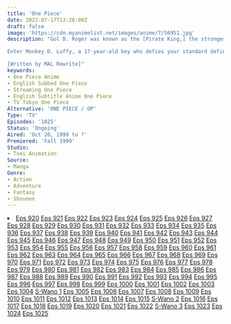 ```yaml
---
title: 'One Piece'
date: 2022-07-17T13:28:00Z
draft: false
image: 'https://cdn.myanimelist.net/images/anime/7/56951.jpg'
description: "Gol D. Roger was known as the [Pirate King,] the strongest and most infamous being to have sailed the Grand Line. The capture and execution of Roger by the World Government brought a change throughout the world. His last words before his death revealed the existence of the greatest treasure in the world, One Piece. It was this revelation that brought about the Grand Age of Pirates, men who dreamed of finding One Piece—which promises an unlimited amount of riches and fame—and quite possibly the pinnacle of glory and the title of the Pirate King.

Enter Monkey D. Luffy, a 17-year-old boy who defies your standard definition of a pirate. Rather than the popular persona of a wicked, hardened, toothless pirate ransacking villages for fun, Luffy's reason for being a pirate is one of pure wonder: the thought of an exciting adventure that leads him to intriguing people and ultimately, the promised treasure. Following in the footsteps of his childhood hero, Luffy and his crew travel across the Grand Line, experiencing crazy adventures, unveiling dark mysteries and battling strong enemies, all in order to reach the most coveted of all fortunes—One Piece.

[Written by MAL Rewrite]"
keywords:
- One Piece Anime
- English Subbed One Piece
- Streaming One Piece
- English Subtitle Anime One Piece
- TV Tokyo One Piece
Alternative: 'ONE PIECE / OP'
Type: 'TV'
Episodes: '1025'
Status: 'Ongoing'
Aired: 'Oct 20, 1999 to ?'
Premiered: 'Fall 1999'
Studio:
- Toei Animation
Source:
- Manga
Genre:
- Action
- Adventure
- Fantasy
- Shounen
---
```


<div class="bc-1 d-g p-5">
<li class="d-g gg-5 gtc-e">
  <a id="allvideo" href="#" data-video="//embed.hugonime.repl.co/videokf.php?id=OnePiece/One Piece - 920" rel=nofollow">Eps 920</a>
  <a id="allvideo" href="#" data-video="//embed.hugonime.repl.co/videokf.php?id=OnePiece/One Piece - 921" rel=nofollow">Eps 921</a>
  <a id="allvideo" href="#" data-video="//embed.hugonime.repl.co/videokf.php?id=OnePiece/One Piece - 922" rel=nofollow">Eps 922</a>
  <a id="allvideo" href="#" data-video="//embed.hugonime.repl.co/videokf.php?id=OnePiece/One Piece - 923" rel=nofollow">Eps 923</a>
  <a id="allvideo" href="#" data-video="//embed.hugonime.repl.co/videokf.php?id=OnePiece/One Piece - 924" rel=nofollow">Eps 924</a>
  <a id="allvideo" href="#" data-video="//embed.hugonime.repl.co/videokf.php?id=OnePiece/One Piece - 925" rel=nofollow">Eps 925</a>
  <a id="allvideo" href="#" data-video="//embed.hugonime.repl.co/videokf.php?id=OnePiece/One Piece - 926" rel=nofollow">Eps 926</a>
  <a id="allvideo" href="#" data-video="//embed.hugonime.repl.co/videokf.php?id=OnePiece/One Piece - 927" rel=nofollow">Eps 927</a>
  <a id="allvideo" href="#" data-video="//embed.hugonime.repl.co/videokf.php?id=OnePiece/One Piece - 928" rel=nofollow">Eps 928</a>
  <a id="allvideo" href="#" data-video="//embed.hugonime.repl.co/videokf.php?id=OnePiece/One Piece - 929" rel=nofollow">Eps 929</a>
  <a id="allvideo" href="#" data-video="//embed.hugonime.repl.co/videokf.php?id=OnePiece/One Piece - 930" rel=nofollow">Eps 930</a>
  <a id="allvideo" href="#" data-video="//embed.hugonime.repl.co/videokf.php?id=OnePiece/One Piece - 931" rel=nofollow">Eps 931</a>
  <a id="allvideo" href="#" data-video="//embed.hugonime.repl.co/videokf.php?id=OnePiece/One Piece - 932" rel=nofollow">Eps 932</a>
  <a id="allvideo" href="#" data-video="//embed.hugonime.repl.co/videokf.php?id=OnePiece/One Piece - 933" rel=nofollow">Eps 933</a>
  <a id="allvideo" href="#" data-video="//embed.hugonime.repl.co/videokf.php?id=OnePiece/One Piece - 934" rel=nofollow">Eps 934</a>
  <a id="allvideo" href="#" data-video="//embed.hugonime.repl.co/videokf.php?id=OnePiece/One Piece - 935" rel=nofollow">Eps 935</a>
  <a id="allvideo" href="#" data-video="//embed.hugonime.repl.co/videokf.php?id=OnePiece/One Piece - 936" rel=nofollow">Eps 936</a>
  <a id="allvideo" href="#" data-video="//embed.hugonime.repl.co/videokf.php?id=OnePiece/One Piece - 937" rel=nofollow">Eps 937</a>
  <a id="allvideo" href="#" data-video="//embed.hugonime.repl.co/videokf.php?id=OnePiece/One Piece - 938" rel=nofollow">Eps 938</a>
  <a id="allvideo" href="#" data-video="//embed.hugonime.repl.co/videokf.php?id=OnePiece/One Piece - 939" rel=nofollow">Eps 939</a>
  <a id="allvideo" href="#" data-video="//embed.hugonime.repl.co/videokf.php?id=OnePiece/One Piece - 940" rel=nofollow">Eps 940</a>
  <a id="allvideo" href="#" data-video="//embed.hugonime.repl.co/videokf.php?id=OnePiece/One Piece - 941" rel=nofollow">Eps 941</a>
  <a id="allvideo" href="#" data-video="//embed.hugonime.repl.co/videokf.php?id=OnePiece/One Piece - 942" rel=nofollow">Eps 942</a>
  <a id="allvideo" href="#" data-video="//embed.hugonime.repl.co/videokf.php?id=OnePiece/One Piece - 943" rel=nofollow">Eps 943</a>
  <a id="allvideo" href="#" data-video="//embed.hugonime.repl.co/videokf.php?id=OnePiece/One Piece - 944" rel=nofollow">Eps 944</a>
  <a id="allvideo" href="#" data-video="//embed.hugonime.repl.co/videokf.php?id=OnePiece/One Piece - 945" rel=nofollow">Eps 945</a>
  <a id="allvideo" href="#" data-video="//embed.hugonime.repl.co/videokf.php?id=OnePiece/One Piece - 946" rel=nofollow">Eps 946</a>
  <a id="allvideo" href="#" data-video="//embed.hugonime.repl.co/videokf.php?id=OnePiece/One Piece - 947" rel=nofollow">Eps 947</a>
  <a id="allvideo" href="#" data-video="//embed.hugonime.repl.co/videokf.php?id=OnePiece/One Piece - 948" rel=nofollow">Eps 948</a>
  <a id="allvideo" href="#" data-video="//embed.hugonime.repl.co/videokf.php?id=OnePiece/One Piece - 949" rel=nofollow">Eps 949</a>
  <a id="allvideo" href="#" data-video="//embed.hugonime.repl.co/videokf.php?id=OnePiece/One Piece - 950" rel=nofollow">Eps 950</a>
  <a id="allvideo" href="#" data-video="//embed.hugonime.repl.co/videokf.php?id=OnePiece/One Piece - 951" rel=nofollow">Eps 951</a>
  <a id="allvideo" href="#" data-video="//embed.hugonime.repl.co/videokf.php?id=OnePiece/One Piece - 952" rel=nofollow">Eps 952</a>
  <a id="allvideo" href="#" data-video="//embed.hugonime.repl.co/videokf.php?id=OnePiece/One Piece - 953" rel=nofollow">Eps 953</a>
  <a id="allvideo" href="#" data-video="//embed.hugonime.repl.co/videokf.php?id=OnePiece/One Piece - 954" rel=nofollow">Eps 954</a>
  <a id="allvideo" href="#" data-video="//embed.hugonime.repl.co/videokf.php?id=OnePiece/One Piece - 955" rel=nofollow">Eps 955</a>
  <a id="allvideo" href="#" data-video="//embed.hugonime.repl.co/videokf.php?id=OnePiece/One Piece - 956" rel=nofollow">Eps 956</a>
  <a id="allvideo" href="#" data-video="//embed.hugonime.repl.co/videokf.php?id=OnePiece/One Piece - 957" rel=nofollow">Eps 957</a>
  <a id="allvideo" href="#" data-video="//embed.hugonime.repl.co/videokf.php?id=OnePiece/One Piece - 958" rel=nofollow">Eps 958</a>
  <a id="allvideo" href="#" data-video="//embed.hugonime.repl.co/videokf.php?id=OnePiece/One Piece - 959" rel=nofollow">Eps 959</a>
  <a id="allvideo" href="#" data-video="//embed.hugonime.repl.co/videokf.php?id=OnePiece/One Piece - 960" rel=nofollow">Eps 960</a>
  <a id="allvideo" href="#" data-video="//embed.hugonime.repl.co/videokf.php?id=OnePiece/One Piece - 961" rel=nofollow">Eps 961</a>
  <a id="allvideo" href="#" data-video="//embed.hugonime.repl.co/videokf.php?id=OnePiece/One Piece - 962" rel=nofollow">Eps 962</a>
  <a id="allvideo" href="#" data-video="//embed.hugonime.repl.co/videokf.php?id=OnePiece/One Piece - 963" rel=nofollow">Eps 963</a>
  <a id="allvideo" href="#" data-video="//embed.hugonime.repl.co/videokf.php?id=OnePiece/One Piece - 964" rel=nofollow">Eps 964</a>
  <a id="allvideo" href="#" data-video="//embed.hugonime.repl.co/videokf.php?id=OnePiece/One Piece - 965" rel=nofollow">Eps 965</a>
  <a id="allvideo" href="#" data-video="//embed.hugonime.repl.co/videokf.php?id=OnePiece/One Piece - 966" rel=nofollow">Eps 966</a>
  <a id="allvideo" href="#" data-video="//embed.hugonime.repl.co/videokf.php?id=OnePiece/One Piece - 967" rel=nofollow">Eps 967</a>
  <a id="allvideo" href="#" data-video="//embed.hugonime.repl.co/videokf.php?id=OnePiece/One Piece - 968" rel=nofollow">Eps 968</a>
  <a id="allvideo" href="#" data-video="//embed.hugonime.repl.co/videokf.php?id=OnePiece/One Piece - 969" rel=nofollow">Eps 969</a>
  <a id="allvideo" href="#" data-video="//embed.hugonime.repl.co/videokf.php?id=OnePiece/One Piece - 970" rel=nofollow">Eps 970</a>
  <a id="allvideo" href="#" data-video="//embed.hugonime.repl.co/videokf.php?id=OnePiece/One Piece - 971" rel=nofollow">Eps 971</a>
  <a id="allvideo" href="#" data-video="//embed.hugonime.repl.co/videokf.php?id=OnePiece/One Piece - 972" rel=nofollow">Eps 972</a>
  <a id="allvideo" href="#" data-video="//embed.hugonime.repl.co/videokf.php?id=OnePiece/One Piece - 973" rel=nofollow">Eps 973</a>
  <a id="allvideo" href="#" data-video="//embed.hugonime.repl.co/videokf.php?id=OnePiece/One Piece - 974" rel=nofollow">Eps 974</a>
  <a id="allvideo" href="#" data-video="//embed.hugonime.repl.co/videokf.php?id=OnePiece/One Piece - 975" rel=nofollow">Eps 975</a>
  <a id="allvideo" href="#" data-video="//embed.hugonime.repl.co/videokf.php?id=OnePiece/One Piece - 976" rel=nofollow">Eps 976</a>
  <a id="allvideo" href="#" data-video="//embed.hugonime.repl.co/videokf.php?id=OnePiece/One Piece - 977" rel=nofollow">Eps 977</a>
  <a id="allvideo" href="#" data-video="//embed.hugonime.repl.co/videokf.php?id=OnePiece/One Piece - 978" rel=nofollow">Eps 978</a>
  <a id="allvideo" href="#" data-video="//embed.hugonime.repl.co/videokf.php?id=OnePiece/One Piece - 979" rel=nofollow">Eps 979</a>
  <a id="allvideo" href="#" data-video="//embed.hugonime.repl.co/videokf.php?id=OnePiece/One Piece - 980" rel=nofollow">Eps 980</a>
  <a id="allvideo" href="#" data-video="//embed.hugonime.repl.co/videokf.php?id=OnePiece/One Piece - 981" rel=nofollow">Eps 981</a>
  <a id="allvideo" href="#" data-video="//embed.hugonime.repl.co/videokf.php?id=OnePiece/One Piece - 982" rel=nofollow">Eps 982</a>
  <a id="allvideo" href="#" data-video="//embed.hugonime.repl.co/videokf.php?id=OnePiece/One Piece - 983" rel=nofollow">Eps 983</a>
  <a id="allvideo" href="#" data-video="//embed.hugonime.repl.co/videokf.php?id=OnePiece/One Piece - 984" rel=nofollow">Eps 984</a>
  <a id="allvideo" href="#" data-video="//embed.hugonime.repl.co/videokf.php?id=OnePiece/One Piece - 985" rel=nofollow">Eps 985</a>
  <a id="allvideo" href="#" data-video="//embed.hugonime.repl.co/videokf.php?id=OnePiece/One Piece - 986" rel=nofollow">Eps 986</a>
  <a id="allvideo" href="#" data-video="//embed.hugonime.repl.co/videokf.php?id=OnePiece/One Piece - 987" rel=nofollow">Eps 987</a>
  <a id="allvideo" href="#" data-video="//embed.hugonime.repl.co/videokf.php?id=OnePiece/One Piece - 988" rel=nofollow">Eps 988</a>
  <a id="allvideo" href="#" data-video="//embed.hugonime.repl.co/videokf.php?id=OnePiece/One Piece - 989" rel=nofollow">Eps 989</a>
  <a id="allvideo" href="#" data-video="//embed.hugonime.repl.co/videokf.php?id=OnePiece/One Piece - 990" rel=nofollow">Eps 990</a>
  <a id="allvideo" href="#" data-video="//embed.hugonime.repl.co/videokf.php?id=OnePiece/One Piece - 991" rel=nofollow">Eps 991</a>
  <a id="allvideo" href="#" data-video="//embed.hugonime.repl.co/videokf.php?id=OnePiece/One Piece - 992" rel=nofollow">Eps 992</a>
  <a id="allvideo" href="#" data-video="//embed.hugonime.repl.co/videokf.php?id=OnePiece/One Piece - 993" rel=nofollow">Eps 993</a>
  <a id="allvideo" href="#" data-video="//embed.hugonime.repl.co/videokf.php?id=OnePiece/One Piece - 994" rel=nofollow">Eps 994</a>
  <a id="allvideo" href="#" data-video="//embed.hugonime.repl.co/videokf.php?id=OnePiece/One Piece - 995" rel=nofollow">Eps 995</a>
  <a id="allvideo" href="#" data-video="//embed.hugonime.repl.co/videokf.php?id=OnePiece/One Piece - 996" rel=nofollow">Eps 996</a>
  <a id="allvideo" href="#" data-video="//embed.hugonime.repl.co/videokf.php?id=OnePiece/One Piece - 997" rel=nofollow">Eps 997</a>
  <a id="allvideo" href="#" data-video="//embed.hugonime.repl.co/videokf.php?id=OnePiece/One Piece - 998" rel=nofollow">Eps 998</a>
  <a id="allvideo" href="#" data-video="//embed.hugonime.repl.co/videokf.php?id=OnePiece/One Piece - 999" rel=nofollow">Eps 999</a>
  <a id="allvideo" href="#" data-video="//embed.hugonime.repl.co/videokf.php?id=OnePiece/One Piece - 1000" rel=nofollow">Eps 1000</a>
  <a id="allvideo" href="#" data-video="//embed.hugonime.repl.co/videokf.php?id=OnePiece/One Piece - 1001" rel=nofollow">Eps 1001</a>
  <a id="allvideo" href="#" data-video="//embed.hugonime.repl.co/videokf.php?id=OnePiece/One Piece - 1002" rel=nofollow">Eps 1002</a>
  <a id="allvideo" href="#" data-video="//embed.hugonime.repl.co/videokf.php?id=OnePiece/One Piece - 1003" rel=nofollow">Eps 1003</a>
  <a id="allvideo" href="#" data-video="//embed.hugonime.repl.co/videokf.php?id=OnePiece/One Piece - 1004" rel=nofollow">Eps 1004</a>
  <a id="allvideo" href="#" data-video="//embed.hugonime.repl.co/videokf.php?id=OnePiece/One Piece - Wano Kuni SP" rel=nofollow">S-Wano 1</a>
  <a id="allvideo" href="#" data-video="//embed.hugonime.repl.co/videokf.php?id=OnePiece/One Piece - 1005" rel=nofollow">Eps 1005</a>
  <a id="allvideo" href="#" data-video="//embed.hugonime.repl.co/videokf.php?id=OnePiece/One Piece - 1006" rel=nofollow">Eps 1006</a>
  <a id="allvideo" href="#" data-video="//embed.hugonime.repl.co/videokf.php?id=OnePiece/One Piece - 1007" rel=nofollow">Eps 1007</a>
  <a id="allvideo" href="#" data-video="//embed.hugonime.repl.co/videokf.php?id=OnePiece/One Piece - 1008" rel=nofollow">Eps 1008</a>
  <a id="allvideo" href="#" data-video="//embed.hugonime.repl.co/videokf.php?id=OnePiece/One Piece - 1009" rel=nofollow">Eps 1009</a>
  <a id="allvideo" href="#" data-video="//embed.hugonime.repl.co/videokf.php?id=OnePiece/One Piece - 1010" rel=nofollow">Eps 1010</a>
  <a id="allvideo" href="#" data-video="//embed.hugonime.repl.co/videokf.php?id=OnePiece/One Piece - 1011" rel=nofollow">Eps 1011</a>
  <a id="allvideo" href="#" data-video="//embed.hugonime.repl.co/videokf.php?id=OnePiece/One Piece - 1012" rel=nofollow">Eps 1012</a>
  <a id="allvideo" href="#" data-video="//embed.hugonime.repl.co/videokf.php?id=OnePiece/One Piece - 1013" rel=nofollow">Eps 1013</a>
  <a id="allvideo" href="#" data-video="//embed.hugonime.repl.co/videokf.php?id=OnePiece/One Piece - 1014" rel=nofollow">Eps 1014</a>
  <a id="allvideo" href="#" data-video="//embed.hugonime.repl.co/videokf.php?id=OnePiece/One Piece - 1015" rel=nofollow">Eps 1015</a>
  <a id="allvideo" href="#" data-video="//embed.hugonime.repl.co/videokf.php?id=OnePiece/One Piece - Wano Kuni Sp2" rel=nofollow">S-Wano 2</a>
  <a id="allvideo" href="#" data-video="//embed.hugonime.repl.co/videokf.php?id=OnePiece/One Piece - 1016" rel=nofollow">Eps 1016</a>
  <a id="allvideo" href="#" data-video="//embed.hugonime.repl.co/videokf.php?id=OnePiece/One Piece - 1017" rel=nofollow">Eps 1017</a>
  <a id="allvideo" href="#" data-video="//embed.hugonime.repl.co/videokf.php?id=OnePiece/One Piece - 1018" rel=nofollow">Eps 1018</a>
  <a id="allvideo" href="#" data-video="//embed.hugonime.repl.co/videokf.php?id=OnePiece/One Piece - 1019" rel=nofollow">Eps 1019</a>
  <a id="allvideo" href="#" data-video="//embed.hugonime.repl.co/videokf.php?id=OnePiece/One Piece - 1020" rel=nofollow">Eps 1020</a>
  <a id="allvideo" href="#" data-video="//embed.hugonime.repl.co/videokf.php?id=OnePiece/One Piece - 1021" rel=nofollow">Eps 1021</a>
  <a id="allvideo" href="#" data-video="//embed.hugonime.repl.co/videokf.php?id=OnePiece/One Piece - 1022" rel=nofollow">Eps 1022</a>
  <a id="allvideo" href="#" data-video="//embed.hugonime.repl.co/videokf.php?id=OnePiece/One Piece - Wano Kuni Sp3" rel=nofollow">S-Wano 3</a>
  <a id="allvideo" href="#" data-video="//embed.hugonime.repl.co/videokf.php?id=OnePiece/One Piece - 1023" rel=nofollow">Eps 1023</a>
  <a id="allvideo" href="#" data-video="//embed.hugonime.repl.co/videokf.php?id=OnePiece/One Piece - 1024" rel=nofollow">Eps 1024</a>
  <a id="allvideo" href="#" data-video="//embed.hugonime.repl.co/videokf.php?id=OnePiece/One Piece - 1025" rel=nofollow">Eps 1025</a>
</li>
</div>